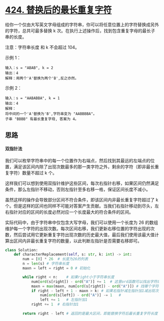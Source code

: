 # [424. 替换后的最长重复字符](https://leetcode-cn.com/problems/longest-repeating-character-replacement/)

给你一个仅由大写英文字母组成的字符串，你可以将任意位置上的字符替换成另外的字符，总共可最多替换 k 次。在执行上述操作后，找到包含重复字母的最长子串的长度。

注意：字符串长度 和 k 不会超过 104。

示例 1：

```
输入：s = "ABAB", k = 2
输出：4
解释：用两个'A'替换为两个'B',反之亦然。
```

示例 2：

```
输入：s = "AABABBA", k = 1
输出：4
解释：
将中间的一个'A'替换为'B',字符串变为 "AABBBBA"。
子串 "BBBB" 有最长重复字母, 答案为 4。
```

## 思路

#### 双指针法

我们可以枚举字符串中的每一个位置作为右端点，然后找到其最远的左端点的位置，满足该区间内除了出现次数最多的那一类字符之外，剩余的字符（即非最长重复字符）数量不超过 k 个。

这样我们可以想到使用双指针维护这些区间，每次右指针右移，如果区间仍然满足条件，那么左指针不移动，否则左指针至多右移一格，保证区间长度不减小。

虽然这样的操作会导致部分区间不符合条件，即该区间内非最长重复字符超过了 k 个。但是这样的区间也同样不可能对答案产生贡献。当我们右指针移动到尽头，左右指针对应的区间的长度必然对应一个长度最大的符合条件的区间。

实际代码中，由于字符串中仅包含大写字母，我们可以使用一个长度为 26 的数组维护每一个字符的出现次数。每次区间右移，我们更新右移位置的字符出现的次数，然后尝试用它更新重复字符出现次数的历史最大值，最后我们使用该最大值计算出区间内非最长重复字符的数量，以此判断左指针是否需要右移即可。

```python
class Solution:
    def characterReplacement(self, s: str, k: int) -> int:
        num = [0] * 26	# 长度为26的列表
        n = len(s) # 字符串长度 
        maxn = left = right = 0	# 初始化

        while right < n:	# 如果right小于字符串长度
            num[ord(s[right]) - ord("A")] += 1	# 这里ord函数可以找出字符的ASCII值
            maxn = max(maxn, num[ord(s[right]) - ord("A")])	# 找哪个字符最多
            if right - left + 1 - maxn > k:	# 如果右指针减左指针加1减出现次数最多的字符数大于k
                num[ord(s[left]) - ord("A")] -= 1	# 
                left += 1	# 左指针加1
            right += 1	# 右指针加1
        
        return right - left	# 返回的是最大区间，即能替换字符后最长重复字符长度
```

